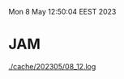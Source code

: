 Mon  8 May 12:50:04 EEST 2023
# JAM
<a href='./cache/202305/08_12.log'>./cache/202305/08_12.log</a>
